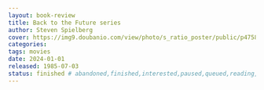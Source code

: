 ```yaml
---
layout: book-review
title: Back to the Future series
author: Steven Spielberg
cover: https://img9.doubanio.com/view/photo/s_ratio_poster/public/p475869074.webp
categories:
tags: movies
date: 2024-01-01
released: 1985-07-03
status: finished # abandoned,finished,interested,paused,queued,reading,reread
---
```

